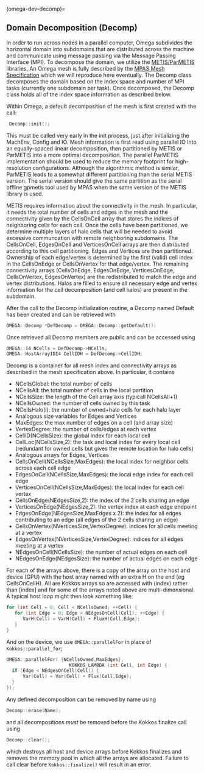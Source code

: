 (omega-dev-decomp)=

## Domain Decomposition (Decomp)

In order to run across nodes in a parallel computer, Omega subdivides the
horizontal domain into subdomains that are distributed across the machine
and communicate using message passing via the Message Passing Interface (MPI).
To decompose the domain, we utilize the
[METIS/ParMETIS](http://glaros.dtc.umn.edu/gkhome/metis/metis/overview)
libraries.  An Omega mesh is fully described by the
[MPAS Mesh Specification](https://mpas-dev.github.io/files/documents/MPAS-MeshSpec.pdf)
which we will reproduce here eventually. The Decomp class decomposes
the domain based on the index space and number of MPI tasks (currently
one subdomain per task). Once decomposed, the Decomp class holds all
of the index space information as described below.

Within Omega, a default decomposition of the mesh is first created
with the call:
```c++
 Decomp::init();
```
This must be called very early in the init process, just after initializing
the MachEnv, Config and IO.  Mesh information is first read using parallel
IO into an equally-spaced linear decomposition, then partitioned by METIS or
ParMETIS into a more optimal decomposition. The parallel ParMETIS
implementation should be used to reduce the memory footprint for
high-resolution configurations. Although the algorithmic method is similar,
ParMETIS leads to a somewhat different partitioning than the serial METIS
version. The serial version should give the same partition as the serial
offline gpmetis tool used by MPAS when the same version of the METIS library
is used.

METIS requires information about the connectivity in the mesh. In particular,
it needs the total number of cells and edges in the mesh and the connectivity
given by the CellsOnCell array that stores the indices of neighboring cells
for each cell. Once the cells have been partitioned, we determine multiple
layers of halo cells that will be needed to avoid excessive communcation with
remote neighboring subdomains. The CellsOnCell, EdgesOnCell
and VerticesOnCell arrays are then distributed according to this cell
partitioning. Edges and Vertices are then partitioned. Ownership of each
edge/vertex is determined by the first (valid) cell index in the CellsOnEdge
or CellsOnVertex for that edge/vertex. The remaining connectivity arrays
(CellsOnEdge, EdgesOnEdge, VerticesOnEdge, CellsOnVertex, EdgesOnVertex)
are the redistributed to match the edge and vertex distributions. Halos
are filled to ensure all necessary edge and vertex information for the
cell decomposition (and cell halos) are present in the subdomain.

After the call to the Decomp initialization routine, a Decomp named
Default has been created and can be retrieved with
```c++
OMEGA::Decomp *DefDecomp = OMEGA::Decomp::getDefault();
```
Once retrieved all Decomp members are public and can be accessed using
```c++
OMEGA::I4 NCells = DefDecomp->NCells;
OMEGA::HostArray1DI4 CellIDH = DefDecomp->CellIDH;
```
Decomp is a container for all mesh index and connectivity arrays as
described in the mesh specification above. In particular, it contains
  - NCellsGlobal: the total number of cells
  - NCellsAll: the total number of cells in the local partition
  - NCellsSize: the length of the Cell array axis (typicall NCellsAll+1)
  - NCellsOwned: the number of cells owned by this task
  - NCellsHalo(i): the number of owned+halo cells for each halo layer
  - Analogous size variables for Edges and Vertices
  - MaxEdges: the max number of edges on a cell (and array size)
  - VertexDegree: the number of cells/edges at each vertex
  - CellID(NCellsSize): the global index for each local cell
  - CellLoc(NCellsSize,2): the task and local index for every local cell
    (redundant for owned cells but gives the remote location for halo cells)
  - Analogous arrays for Edges, Vertices
  - CellsOnCell(NCellsSize,MaxEdges): the local index for neighbor cells
    across each cell edge
  - EdgesOnCell(NCellsSize,MaxEdges): the local edge index for each cell edge
  - VerticesOnCell(NCellsSize,MaxEdges): the local index for each cell vertex
  - CellsOnEdge(NEdgesSize,2): the index of the 2 cells sharing an edge
  - VerticesOnEdge(NEdgesSize,2): the vertex index at each edge endpoint
  - EdgesOnEdge(NEdgesSize,MaxEdges x 2): the index for all edges contributing
    to an edge (all edges of the 2 cells sharing an edge)
  - CellsOnVertex(NVerticesSize,VertexDegree): indices for all cells meeting
    at a vertex
  - EdgesOnVertex(NVerticesSize,VertexDegree): indices for all edges meeting
    at a vertex
  - NEdgesOnCell(NCellsSize): the number of actual edges on each cell
  - NEdgesOnEdge(NEdgesSize): the number of actual edges on each edge

For each of the arrays above, there is a copy of the array on the host and
device (GPU) with the host array named with an extra H on the end
(eg CellsOnCellH). All are Kokkos arrays so are accessed with (index) rather
than [index] and for some of the arrays noted above are multi-dimensional.
A typical host loop might then look something like:
```c++
for (int Cell = 0; Cell < NCellsOwned; ++Cell) {
   for (int Edge = 0; Edge < NEdgesOnCell(Cell); ++Edge) {
      VarH(Cell) = VarH(Cell) + FluxH(Cell,Edge);
   }
}
```
And on the device, we use `OMEGA::parallelFor` in place of `Kokkos::parallel_for`;
```c++
OMEGA::parallelFor( {NCellsOwned,MaxEdges},
                       KOKKOS_LAMBDA (int Cell, int Edge) {
  if (Edge < NEdgesOnCell(Cell)) {
      Var(Cell) = Var(Cell) + Flux(Cell,Edge);
  }
});
```

Any defined decomposition can be removed by name using
```c++
Decomp::erase(Name);
```
and all decompositions *must* be removed before the Kokkos finalize call using
```c++
Decomp::clear();
```
which destroys all host and device arrays before Kokkos finalizes and removes
the memory pool in which all the arrays are allocated. Failure to call clear
before `Kokkos::finalize()` will result in an error.
